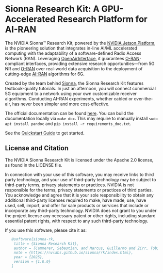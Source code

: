 <!--
SPDX-FileCopyrightText: Copyright (c) 2024-2025 NVIDIA CORPORATION & AFFILIATES. All rights reserved.
SPDX-License-Identifier: Apache-2.0
-->
# Sionna Research Kit: A GPU-Accelerated Research Platform for AI-RAN

The NVIDIA Sionna&trade; Research Kit, powered by the [NVIDIA Jetson Platform](https://www.nvidia.com/en-us/autonomous-machines/embedded-systems/jetson-orin/), is the pioneering solution that integrates in-line AI/ML accelerated computing with the adaptability of a software-defined Radio Access Network (RAN). Leveraging [OpenAirInterface](https://openairinterface.org), it guarantees [O-RAN](https://www.o-ran.org/)-compliant interfaces, providing extensive research opportunities—from 5G NR and [O-RAN](https://www.o-ran.org/) over real-world data acquisition to the deployment of cutting-edge [AI-RAN](https://ai-ran.org/) algorithms for 6G.

Created by the team behind [Sionna](https://github.com/NVlabs/sionna), the Sionna Research Kit features textbook-quality tutorials. In just an afternoon, you will connect commercial 5G equipment to a network using your own customizable receiver algorithms. Conducting AI-RAN experiments, whether cabled or over-the-air, has never been simpler and more cost-effective.

The official documentation can be found [here](https://nvlabs.github.io/sionna/rk).
You can build the documentation locally via ```make doc```. This may require to manually install `sudo apt install pandoc` and `pip install -r requirements_doc.txt`.

See the [Quickstart Guide](https://nvlabs.github.io/sionna/rk/quickstart.html) to get started.

## License and Citation

The NVIDIA Sionna Research Kit is licensed under the Apache 2.0 license, as found in the LICENSE file.

In connection with your use of this software, you may receive links to third party technology, and your use of third-party technology may be subject to third-party terms, privacy statements or practices. NVIDIA is not responsible for the terms, privacy statements or practices of third parties. You acknowledge and agree that it is your sole responsibility to obtain any additional third-party licenses required to make, have made, use, have used, sell, import, and offer for sale products or services that include or incorporate any third-party technology. NVIDIA does not grant to you under the project license any necessary patent or other rights, including standard essential patent rights, with respect to any such third-party technology.

If you use this software, please cite it as:
```bibtex
   @software{sionna-rk,
    title = {Sionna Research Kit},
    author = {Cammerer, Sebastian, and Marcus, Guillermo and Zirr, Tobias and Hoydis, Jakob and {Ait Aoudia}, Fayçal and Wiesmayr, Reinhard and Maggi, Lorenzo and Nimier-David, Merlin and Keller, Alexander},
    note = {https://nvlabs.github.io/sionna/rk/index.html},
    year = {2025},
    version = {1.0.0}
   }
```

